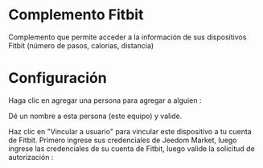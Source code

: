 # Complemento Fitbit

Complemento que permite acceder a la información de sus dispositivos Fitbit (número de pasos, calorías, distancia)

# Configuración 

Haga clic en agregar una persona para agregar a alguien :

Dé un nombre a esta persona (este equipo) y valide.

Haz clic en "Vincular a usuario" para vincular este dispositivo a tu cuenta de Fitbit. Primero ingrese sus credenciales de Jeedom Market, luego ingrese las credenciales de su cuenta de Fitbit, luego valide la solicitud de autorización :
